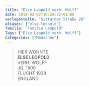 ```yaml
---
title: "Else Leopold verh. Wolff"
date: 2019-02-02T16:24:22+01:00
verlegestelle: "Sittarder Straße 20"
aliases: ["else-leopold"]
familie: "Familie Leopold"
Tags: ["Else Leopold verh. Wolff"]
Categories: ["Menschen"]
---
```


> HIER WOHNTE <br />
> **ELSE LEOPOLD** <br />
> VERH. WOLFF <br />
> JG. 1909 <br />
> FLUCHT 1938 <br />
> ENGLAND <br />